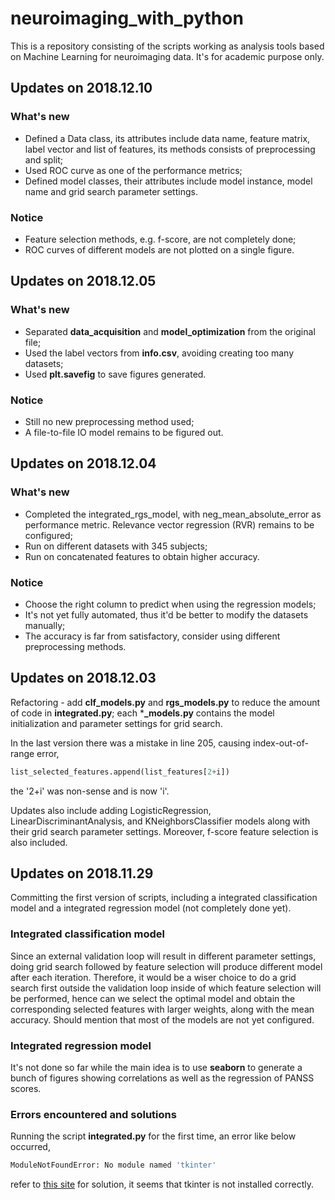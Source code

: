 # neuroimaging_with_python

This is a repository consisting of the scripts working as analysis tools based on Machine Learning for neuroimaging data. It's for academic purpose only.

## Updates on 2018.12.10

### What's new

- Defined a Data class, its attributes include data name, feature matrix, label vector and list of features, its methods consists of preprocessing and split;
- Used ROC curve as one of the performance metrics;
- Defined model classes, their attributes include model instance, model name and grid search parameter settings.

### Notice

- Feature selection methods, e.g. f-score, are not completely done;
- ROC curves of different models are not plotted on a single figure.

## Updates on 2018.12.05

### What's new

- Separated **data_acquisition** and **model_optimization** from the original file;
- Used the label vectors from **info.csv**, avoiding creating too many datasets;
- Used **plt.savefig** to save figures generated.

### Notice

- Still no new preprocessing method used;
- A file-to-file IO model remains to be figured out.


## Updates on 2018.12.04

### What's new

- Completed the integrated_rgs_model, with neg_mean_absolute_error as performance metric. Relevance vector regression (RVR) remains to be configured;
- Run on different datasets with 345 subjects;
- Run on concatenated features to obtain higher accuracy.

### Notice

- Choose the right column to predict when using the regression models;
- It's not yet fully automated, thus it'd be better to modify the datasets manually;
- The accuracy is far from satisfactory, consider using different preprocessing methods.

## Updates on 2018.12.03

Refactoring - add **clf_models.py** and **rgs_models.py** to reduce the amount of code in **integrated.py**; each ***_models.py** contains the model initialization and parameter settings for grid search.

In the last version there was a mistake in line 205, causing index-out-of-range error,
```python
list_selected_features.append(list_features[2+i])
```
the '2+i' was non-sense and is now 'i'.

Updates also include adding LogisticRegression, LinearDiscriminantAnalysis, and KNeighborsClassifier models along with their grid search parameter settings. Moreover, f-score feature selection is also included.

## Updates on 2018.11.29

Committing the first version of scripts, including a integrated classification model and a integrated regression model (not completely done yet).

### Integrated classification model

Since an external validation loop will result in different parameter settings, doing grid search followed by feature selection will produce different model after each iteration. Therefore, it would be a wiser choice to do a grid search first outside the validation loop inside of which feature selection will be performed, hence can we select the optimal model and obtain the corresponding selected features with larger weights, along with the mean accuracy. Should mention that most of the models are not yet configured.

### Integrated regression model

It's not done so far while the main idea is to use **seaborn** to generate a bunch of figures showing correlations as well as the regression of PANSS scores.

### Errors encountered and solutions

Running the script **integrated.py** for the first time, an error like below occurred,
```bash
ModuleNotFoundError: No module named 'tkinter'
```
refer to [this site](https://www.jianshu.com/p/0baa9657377f) for solution, it seems that tkinter is not installed correctly.